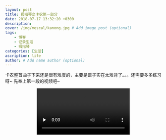 ```yaml
---
layout: post
title: 拇指琴之卡农第一部分
date: 2018-07-17 13:32:20 +0300
description: 
cover: /img/mescal/kanong.jpg # Add image post (optional)
tags: 
    - 博客
    - 记录生活
    - 拇指琴
categories: [生活]
ascription: life
author: # Add name author (optional)
---
```

卡农整首曲子下来还是很有难度的，主要是谱子实在太难背了。。。还需要多多练习呀~ 先奉上第一段的视频吧~ 
<center>
    <video id="video" controls="" preload="none">
        <source id="mp4" src="{{site.baseurl}}/img/mescal/cannon.mp4"></source>
    </video>
</center>

